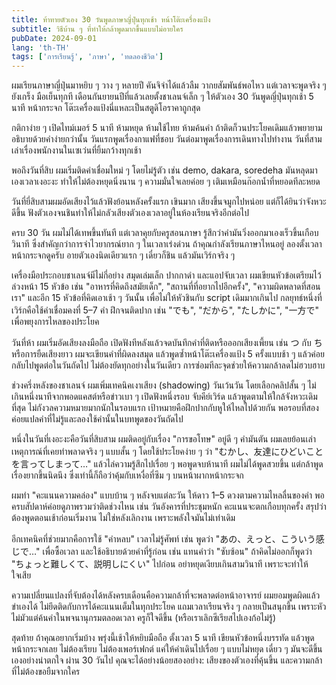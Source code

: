 ```yaml
---
title: ท้าทายตัวเอง 30 วันพูดภาษาญี่ปุ่นทุกเช้า หน้าโต๊ะเครื่องแป้ง
subtitle: วิธีบ้าน ๆ ที่ทำให้กล้าพูดมากขึ้นแบบไม่อายใคร
pubDate: 2024-09-01
lang: 'th-TH'
tags: ['การเรียนรู้', 'ภาษา', 'ทดลองชีวิต']
---
```


ผมเรียนภาษาญี่ปุ่นมาหยิบ ๆ วาง ๆ หลายปี คันจิจำได้แล้วลืม วากยสัมพันธ์พอไหว แต่เวลาจะพูดจริง ๆ ยังเกร็ง มือเย็นทุกที เดือนกันยายนปีที่แล้วเลยตั้งชาเลนจ์เล็ก ๆ ให้ตัวเอง 30 วันพูดญี่ปุ่นทุกเช้า 5 นาที หน้ากระจก โต๊ะเครื่องแป้งนี่แหละเป็นสตูดิโอราคาถูกสุด

กติกาง่าย ๆ เปิดไทม์เมอร์ 5 นาที ห้ามหยุด ห้ามใช้ไทย ห้ามค้นคำ ถ้าติดก็วนประโยคเดิมแล้วพยายามอธิบายด้วยคำง่ายกว่านั้น วันแรกพูดเรื่องกาแฟที่ชอบ วันต่อมาพูดเรื่องการเดินทางไปทำงาน วันที่สามเล่าเรื่องพนักงานในเซเว่นที่ยิ้มกว้างทุกเช้า

พอถึงวันที่สิบ ผมเริ่มติดคำเชื่อมใหม่ ๆ โดยไม่รู้ตัว เช่น demo, dakara, soredeha มันหลุดมาเองเวลาเงอะงะ ทำให้ไม่ต้องหยุดนิ่งนาน ๆ ความมั่นใจเลยค่อย ๆ เติมเหมือนก๊อกน้ำที่หยอดทีละหยด

วันที่ยี่สิบสามผมอัดเสียงไว้แล้วฟังย้อนหลังครั้งแรก เขินมาก เสียงขึ้นจมูกไปหน่อย แต่ก็ได้ยินว่าจังหวะดีขึ้น ฟังตัวเองจนชินทำให้ไม่กลัวเสียงตัวเองเวลาอยู่ในห้องเรียนจริงอีกต่อไป

ครบ 30 วัน ผมไม่ได้เทพขึ้นทันที แต่เวลาคุยกับครูสอนภาษา รู้สึกว่าคำมันวิ่งออกมาเองเร็วขึ้นเกือบวินาที ซึ่งสำคัญกว่าการจำไวยากรณ์ยาก ๆ ในเวลาเร่งด่วน ถ้าคุณกำลังเรียนภาษาไหนอยู่ ลองตั้งเวลาหน้ากระจกดูครับ อายตัวเองนิดเดียวแรก ๆ เดี๋ยวก็ชิน แล้วมันเวิร์กจริง ๆ

เครื่องมือประกอบชาเลนจ์มีไม่กี่อย่าง สมุดเล่มเล็ก ปากกาดำ และแอปจับเวลา ผมเขียนหัวข้อเตรียมไว้ล่วงหน้า 15 หัวข้อ เช่น "อาหารที่คิดถึงสมัยเด็ก", "สถานที่ที่อยากไปอีกครั้ง", "ความผิดพลาดที่สอนเรา" และอีก 15 หัวข้อที่คิดเอาเช้า ๆ วันนั้น เพื่อไม่ให้หัวชินกับ script เดิมมากเกินไป กลยุทธ์หนึ่งที่เวิร์กคือใช้คำเชื่อมคงที่ 5–7 คำ ฝึกจนติดปาก เช่น "でも", "だから", "たしかに", "一方で" เพื่อพยุงการไหลของประโยค

วันที่ห้า ผมเริ่มอัดเสียงลงมือถือ เปิดฟังทีหลังแล้วจดบันทึกคำที่ติดหรือออกเสียงเพี้ยน เช่น つ กับ ち หรือการยืดเสียงยาว ผมจะเขียนคำที่ผิดลงสมุด แล้วพูดซ้ำหน้าโต๊ะเครื่องแป้ง 5 ครั้งแบบช้า ๆ แล้วค่อยกลับไปพูดต่อในวันถัดไป ไม่ต้องยัดทุกอย่างในวันเดียว การซ่อมทีละจุดช่วยให้ความกล้าลดไม่ฮวบฮาบ

ช่วงครึ่งหลังของชาเลนจ์ ผมเพิ่มเทคนิคเงาเสียง (shadowing) วันเว้นวัน โดยเลือกคลิปสั้น ๆ ไม่เกินหนึ่งนาทีจากพอดแคสต์หรือข่าวเบา ๆ เปิดฟังหนึ่งรอบ จับคีย์เวิร์ด แล้วพูดตามให้ใกล้จังหวะเดิมที่สุด ไม่กังวลความหมายมากนักในรอบแรก เป้าหมายคือฝึกปากกับหูให้ไหลไปด้วยกัน พอรอบที่สองค่อยแปลคำที่ไม่รู้และลองใช้คำนั้นในบทพูดของวันถัดไป

หนึ่งในวันที่เงอะงะคือวันที่สิบสาม ผมติดอยู่กับเรื่อง "การขอโทษ" อยู่ดี ๆ คำมันตัน ผมเลยย้อนเล่าเหตุการณ์ที่เคยทำพลาดจริง ๆ แบบสั้น ๆ โดยใช้ประโยคง่าย ๆ ว่า "むかし、友達にひどいことを言ってしまって…" แล้วไล่ความรู้สึกไปเรื่อย ๆ พอพูดจบห้านาที ผมไม่ได้พูดสวยขึ้น แต่กล้าพูดเรื่องยากขึ้นนิดนึง ซึ่งเท่านี้ก็ถือว่าคุ้มกับเหงื่อที่ซึม ๆ บนหน้าผากหน้ากระจก

ผมทำ "คะแนนความคล่อง" แบบบ้าน ๆ หลังจบแต่ละวัน ให้ดาว 1–5 ดวงตามความไหลลื่นของคำ พอครบสัปดาห์ค่อยดูภาพรวมว่าติดช่วงไหน เช่น วันอังคารที่ประชุมหนัก คะแนนจะตกเกือบทุกครั้ง สรุปว่าต้องพูดตอนเช้าก่อนเริ่มงาน ไม่ใช่หลังเลิกงาน เพราะพลังใจมันไม่เท่าเดิม

อีกเทคนิคที่ช่วยมากคือการใช้ "คำหลบ" เวลาไม่รู้ศัพท์ เช่น พูดว่า "あの、えっと、こういう感じで…" เพื่อซื้อเวลา และใช้อธิบายด้วยคำที่รู้ก่อน เช่น แทนคำว่า "ซับซ้อน" ถ้าคิดไม่ออกก็พูดว่า "ちょっと難しくて、説明しにくい" ไปก่อน อย่าหยุดเงียบเกินสามวินาที เพราะจะทำให้ใจเสีย

ความเปลี่ยนแปลงที่จับต้องได้หลังครบเดือนคือความกล้าที่จะพลาดต่อหน้าอาจารย์ ผมยอมพูดผิดแล้วขำเองได้ ไม่ยึดติดกับการได้คะแนนเต็มในทุกประโยค แถมเวลาเรียนจริง ๆ กลายเป็นสนุกขึ้น เพราะหัวไม่มัวแต่ค้นคำในพจนานุกรมตลอดเวลา ครูก็ใจดีขึ้น (หรือเราเลิกซีเรียสไปเองก้อไม่รู้)

สุดท้าย ถ้าคุณอยากเริ่มบ้าง พรุ่งนี้เช้าให้หยิบมือถือ ตั้งเวลา 5 นาที เขียนหัวข้อหนึ่งบรรทัด แล้วพูดหน้ากระจกเลย ไม่ต้องเรียบ ไม่ต้องเพอร์เฟกต์ แค่ให้คำเดินไปเรื่อย ๆ แบบไม่หยุด เดี๋ยว ๆ มันจะดีขึ้นเองอย่างน่าตกใจ ผ่าน 30 วันไป คุณจะได้อย่างน้อยสองอย่าง: เสียงของตัวเองที่คุ้นขึ้น และความกล้าที่ไม่ต้องขอยืมจากใคร


